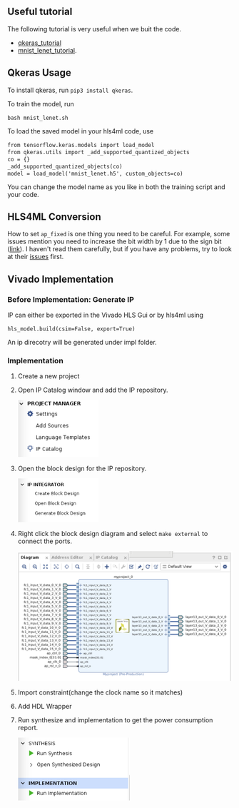 ## Useful tutorial

The following tutorial is very useful when we buit the code.

- [qkeras_tutorial](https://github.com/fastmachinelearning/hls4ml-tutorial/blob/master/part4_quantization.ipynb)
- [mnist_lenet_tutorial](https://github.com/matthewrenze/lenet-on-mnist-with-keras-and-tensorflow-in-python/blob/master/MNIST-LeNet.py).

## Qkeras Usage

To install qkeras, run `pip3 install qkeras`.

To train the model, run

```
bash mnist_lenet.sh
```

To load the saved model in your hls4ml code, use

```
from tensorflow.keras.models import load_model
from qkeras.utils import _add_supported_quantized_objects
co = {}
_add_supported_quantized_objects(co)
model = load_model('mnist_lenet.h5', custom_objects=co)
```

You can change the model name as you like in both the training script and your code.

## HLS4ML Conversion

How to set `ap_fixed` is one thing you need to be careful. For example, some issues mention you need to increase the bit width by 1 due to the sign bit ([link](https://github.com/fastmachinelearning/hls4ml/pull/405)). I haven't read them carefully, but if you have any problems, try to look at their [issues](https://github.com/fastmachinelearning/hls4ml/issues) first.

## Vivado Implementation

### Before Implementation: Generate IP

IP can either be exported in the Vivado HLS Gui or by hls4ml using

```
hls_model.build(csim=False, export=True)
```

An ip direcotry will be generated under impl folder.

### Implementation

1. Create a new project
2. Open IP Catalog window and add the IP repository.

   <img width="180" alt="image" src="./images/add_ip.png">

3. Open the block design for the IP repository.

   <img width="180" alt="image" src="./images/block_design.png">

4. Right click the block design diagram and select `make external` to connect the ports.

   <img width="500" alt="image" src="./images/external.png">

5. Import constraint(change the clock name so it matches)
6. Add HDL Wrapper
7. Run synthesize and implementation to get the power consumption report.

   <img width="250" alt="image" src="./images/synthesis.png">
